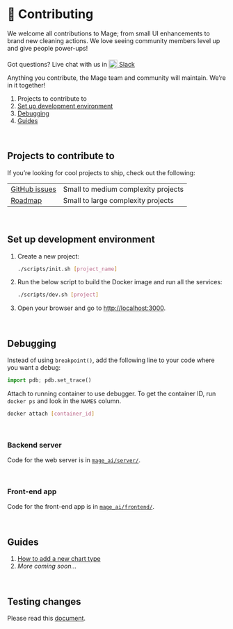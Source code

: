 # 🎁 Contributing
We welcome all contributions to Mage;
from small UI enhancements to brand new cleaning actions.
We love seeing community members level up and give people power-ups!

Got questions? Live chat with us in
[<img alt="Slack" height="20" src="https://thepostsportsbar.com/wp-content/uploads/2017/02/Slack-Logo.png" style="position: relative; top: 4px;" /> Slack](https://www.mage.ai/chat)

Anything you contribute, the Mage team and community will maintain. We’re in it together!

1. Projects to contribute to
1. [Set up development environment](#set-up-development-environment)
1. [Debugging](#debugging)
1. [Guides](#guides)

<br />

## Projects to contribute to

If you’re looking for cool projects to ship, check out the following:

|   |   |
| --- | --- |
| [GitHub issues](https://github.com/mage-ai/mage-ai/issues) | Small to medium complexity projects |
| [Roadmap](https://airtable.com/shrJS0cDOmQywb8vp) | Small to large complexity projects |

<br />

## Set up development environment

1. Create a new project:
    ```bash
    ./scripts/init.sh [project_name]
    ```
1. Run the below script to build the Docker image and run all the services:
    ```bash
    ./scripts/dev.sh [project]
    ```
1. Open your browser and go to [http://localhost:3000](http://localhost:3000).

<br />

## Debugging

Instead of using `breakpoint()`, add the following line to your code where you
want a debug:
```python
import pdb; pdb.set_trace()
```

Attach to running container to use debugger. To get the container ID, run `docker ps`
and look in the `NAMES` column.

```bash
docker attach [container_id]
```

<br />

### Backend server

Code for the web server is in [`mage_ai/server/`](../../mage_ai/server).

<br />

### Front-end app

Code for the front-end app is in [`mage_ai/frontend/`](../../mage_ai/frontend).

<br />

## Guides

1. [How to add a new chart type](./charts/how_to_add.md)
1. *More coming soon...*

<br />

## Testing changes

Please read this [document](./testing.md).

<br />
